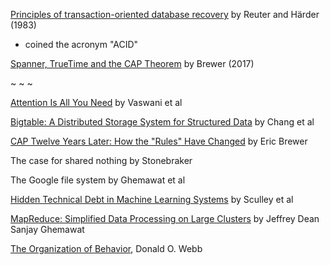 [Principles of transaction-oriented database recovery](https://dl.acm.org/doi/10.1145/289.291) by Reuter and Härder (1983)

* coined the acronym "ACID" 

[Spanner, TrueTime and the CAP Theorem](https://research.google/pubs/pub45855/) by Brewer (2017)

~ ~ ~ 

[Attention Is All You Need](https://proceedings.neurips.cc/paper_files/paper/2017/file/3f5ee243547dee91fbd053c1c4a845aa-Paper.pdf) by Vaswani et al

[Bigtable: A Distributed Storage System for Structured Data](https://research.google/pubs/pub27898/) by Chang et al

[CAP Twelve Years Later: How the "Rules" Have Changed](https://www.infoq.com/articles/cap-twelve-years-later-how-the-rules-have-changed/) by Eric Brewer

The case for shared nothing by Stonebraker

The Google file system by Ghemawat et al

[Hidden Technical Debt in Machine Learning Systems](https://proceedings.neurips.cc/paper_files/paper/2015/file/86df7dcfd896fcaf2674f757a2463eba-Paper.pdf) by Sculley et al

[MapReduce: Simplified Data Processing on Large Clusters](https://research.google/pubs/pub62/) by Jeffrey Dean Sanjay Ghemawat

[The Organization of Behavior](https://pure.mpg.de/rest/items/item_2346268_3/component/file_2346267/content), Donald O. Webb



